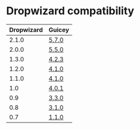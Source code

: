 # Dropwizard compatibility

Dropwizard | Guicey
----------|---------
2.1.0 | [5.7.0](http://xvik.github.io/dropwizard-guicey/5.7.0)
2.0.0 | [5.5.0](http://xvik.github.io/dropwizard-guicey/5.5.0)
1.3.0 | [4.2.3](http://xvik.github.io/dropwizard-guicey/4.2.3)
1.2.0 | [4.1.0](http://xvik.github.io/dropwizard-guicey/4.1.0)
1.1.0 | [4.1.0](http://xvik.github.io/dropwizard-guicey/4.1.0)
1.0 | [4.0.1](http://xvik.github.io/dropwizard-guicey/4.0.1)
0.9 | [3.3.0](https://github.com/xvik/dropwizard-guicey/tree/dw-0.9)
0.8 | [3.1.0](https://github.com/xvik/dropwizard-guicey/tree/dw-0.8)
0.7 |  [1.1.0](https://github.com/xvik/dropwizard-guicey/tree/dw-0.7)